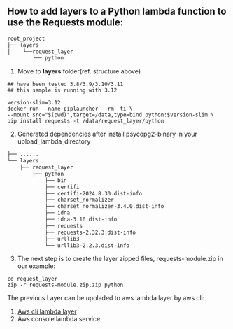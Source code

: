 ## How to add layers to a Python lambda function to use the Requests module: 

```md
root_project
├── layers
│    └──request_layer 
        └── python
```

1. Move to **layers** folder(ref. structure above)

```shell
## have been tested 3.8/3.9/3.10/3.11
## this sample is running with 3.12 
 
version-slim=3.12 
docker run --name piplauncher --rm -ti \
--mount src="$(pwd)",target=/data,type=bind python:$version-slim \
pip install requests -t /data/request_layer/python
```

2. Generated dependencies after install psycopg2-binary in your upload_lambda_directory 

```md
├── ......
└── layers
    ├── request_layer
        ├── python
            ├── bin
            ├── certifi
            ├── certifi-2024.8.30.dist-info
            ├── charset_normalizer
            ├── charset_normalizer-3.4.0.dist-info
            ├── idna
            ├── idna-3.10.dist-info
            ├── requests           
            ├── requests-2.32.3.dist-info
            ├── urllib3
            └── urllib3-2.2.3.dist-info
 ```

3. The next step is to create the layer zipped files, requests-module.zip in our example:

```shell
cd request_layer
zip -r requests-module.zip.zip python
```

The previous Layer can be upoladed to aws lambda layer by aws cli:

1. [Aws cli lambda layer](https://docs.aws.amazon.com/cli/latest/reference/lambda/publish-layer-version.html)
2. Aws console lambda service
